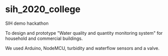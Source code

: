 # sih_2020_college
SIH demo hackathon

To design and prototype "Water quality and quantity monitoring system" for household and commercial buildings.<br />

We used Arduino, NodeMCU, turbidity and waterflow sensors and a valve.
